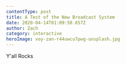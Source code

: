 ```yaml
---
contentType: post
title: A Test of the New Broadcast System
date: 2020-04-14T01:09:50.657Z
author: Zach
category: interactive
heroImage: voy-zan-r44uwcu7pwg-unsplash.jpg
---
```

Y'all Rocks
